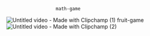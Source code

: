                       math-game
![Untitled video - Made with Clipchamp (1)](https://github.com/user-attachments/assets/71aac67c-978b-4156-a3a5-2d9c8634249b)
                    fruit-game
![Untitled video - Made with Clipchamp (2)](https://github.com/user-attachments/assets/91c3ab46-124d-40bd-9d3b-ef7f0d286510)
